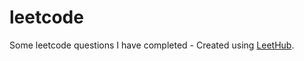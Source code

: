 # leetcode
Some leetcode questions I have completed - Created using [LeetHub](https://github.com/QasimWani/LeetHub).
